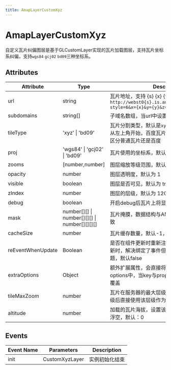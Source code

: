 ```yaml
---
title: AmapLayerCustomXyz
---
```


# AmapLayerCustomXyz
自定义瓦片纠偏图层是基于GLCustomLayer实现的瓦片加载图层，支持瓦片坐标系纠偏，支持`wgs84` `gcj02` `bd09`三种坐标系。

## Attributes

 Attribute         | Type | Description
-------------------|---|---|
| url               | string                                         | 瓦片地址，支持 {s} {x} {y} {z}，示例：`http://webst0{s}.is.autonavi.com/appmaptile?style=6&x={x}&y={y}&z={z}` |
| subdomains        | string[]                                       | 子域名数组，当url中设置{s}后，该属性必填                                                                            | 
| tileType          | 'xyz' \| 'bd09'                                | 瓦片分割类型，默认是`xyz`，xyz代表瓦片是编号是从左上角开始，百度瓦片是由中间开始，所以需要区分普通瓦片还是百度                                        |
| proj              | 'wgs84' \| 'gcj02' \| 'bd09'                   | 瓦片使用的坐标系，默认是`gcj02`                                                                                |
| zooms             | [number,number]                                | 图层缩放等级范围，默认 [2, 18]                                                                                |
| opacity           | number                                         | 图层透明度，默认为 1                                                                                        |
| visible           | boolean                                        | 图层是否可见，默认为 true                                                                                    |
| zIndex            | number                                         | 图层的层级，默认为 120                                                                                      | 
| debug             | boolean                                        | 开启debug后瓦片上将显示瓦片编号                                                                                 |
| mask              | number[][] \| number[][][]   \| number[][][][] | 瓦片掩膜，数据结构与AMap.Map的mask参数一致                                                                        |
| cacheSize         | number                                         | 瓦片缓存数量，默认-1，不限制缓存瓦片数                                                                               |
| reEventWhenUpdate | Boolean | 是否在组件更新时重新注册事件，主要用于数组更新时，解决绑定了事件但事件的对象不会更新问题，默认false
|  extraOptions     | Object | 额外扩展属性，会直接将属性拷贝到初始化的options中，当key与props内的一样时会被props覆盖
| tileMaxZoom | number                                         | 瓦片在服务器的最大层级，当地图zoom超过该层级后直接使用该层级作为做大层级瓦片，默认18                                                      |
| altitude    | number                                         | 加载的瓦片海拔，设置该值后，在3D模式下瓦片将浮空，默认：0                                                                     |

## Events

Event Name | Parameters | Description
---|---|---|
init | CustomXyzLayer | 实例初始化结束

